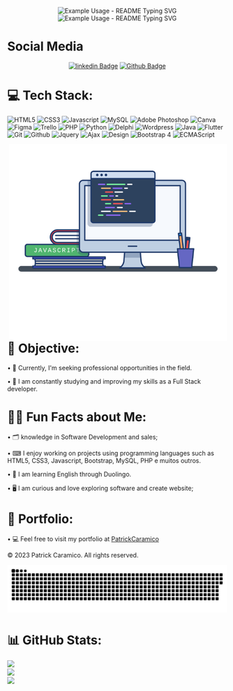<p align="center">
  <img src="https://readme-typing-svg.demolab.com/?lines=Welcome+to!&font=Fira%20Code&center=true&width=380&height=50&duration=4000&pause=1000" alt="Example Usage - README Typing SVG">
  <br>
  <img src="https://readme-typing-svg.demolab.com/?lines=my+profile!&font=Fira%20Code&center=true&width=380&height=50&duration=4000&pause=1000" alt="Example Usage - README Typing SVG">
</p>

# Social Media
<div width="100%" align="center">

[![linkedin Badge](https://img.shields.io/badge/Patrick%20Caramico-0077B5?style=for-the-badge&logo=linkedin&logoColor=white&Linkedin&logoColor=white&link=https://www.linkedin.com/in/patrickcaramico)](https://www.linkedin.com/in/patrickcaramico/) [![Github Badge](https://img.shields.io/badge/Patrick%20Caramico-0077B5?style=for-the-badge&logo=Github&logoColor=black&Github&logoColor=black&link=https://github.com/PatrickCaramico)](https://github.com/PatrickCaramico)
</div>

# 💻 Tech Stack:
![HTML5](https://img.shields.io/badge/html5-%23026AA7.svg?style=for-the-badge&logo=html5&logoColor=red) ![CSS3](https://img.shields.io/badge/CSS3-%23026AA7.svg?style=for-the-badge&logo=css3&logoColor=blue) ![Javascript](https://img.shields.io/badge/Javascript-%23026AA7.svg?style=for-the-badge&logo=javascript&logoColor=yellow) ![MySQL](https://img.shields.io/badge/MySQL-%23026AA7.svg?style=for-the-badge&logo=mysql&logoColor=orange) ![Adobe Photoshop](https://img.shields.io/badge/AdobePhotoshop-%23026AA7.svg?style=for-the-badge&logo=adobephotoshop&logoColor=blue) ![Canva](https://img.shields.io/badge/Canva-%23026AA7.svg?style=for-the-badge&logo=Canva&logoColor=violet) ![Figma](https://img.shields.io/badge/Figma-%23026AA7.svg?style=for-the-badge&logo=figma&logoColor=black) ![Trello](https://img.shields.io/badge/Trello-%23026AA7.svg?style=for-the-badge&logo=trello&logoColor=White) ![PHP](https://img.shields.io/badge/PHP-%23026AA7.svg?style=for-the-badge&logo=php&logoColor=blue) ![Python](https://img.shields.io/badge/Python-%23026AA7.svg?style=for-the-badge&logo=python&logoColor=yellow) ![Delphi](https://img.shields.io/badge/Delphi-%23026AA7.svg?style=for-the-badge&logo=delphi&logoColor=white) ![Wordpress](https://img.shields.io/badge/Wordpress-%23026AA7.svg?style=for-the-badge&logo=wordpress&logoColor=black) ![Java](https://img.shields.io/badge/Java-%23026AA7.svg?style=for-the-badge&logo=java&logoColor=blue) ![Flutter](https://img.shields.io/badge/Flutter-%23026AA7.svg?style=for-the-badge&logo=flutter&logoColor=blue) ![Git](https://img.shields.io/badge/Git-%23026AA7.svg?style=for-the-badge&logo=git&logoColor=red) ![Github](https://img.shields.io/badge/Github-%23026AA7.svg?style=for-the-badge&logo=github&logoColor=black) ![Jquery](https://img.shields.io/badge/Jquery-%23026AA7.svg?style=for-the-badge&logo=jquery&logoColor=blue) ![Ajax](https://img.shields.io/badge/Ajax-%23026AA7.svg?style=for-the-badge&logo=ajax&logoColor=yellow) ![Design](https://img.shields.io/badge/Design-%23026AA7.svg?style=for-the-badge&logo=design&logoColor=white) ![Bootstrap 4](https://img.shields.io/badge/Bootstrap4-%23026AA7.svg?style=for-the-badge&logo=bootstrap4&logoColor=violet) ![ECMAScript](https://img.shields.io/badge/ECMAScript-%23026AA7.svg?style=for-the-badge&logo=ecmascript&logoColor=yellow)

<img align="right" src="images/image.png" width="500px"/>

# 📌 Objective:
• 🎯 Currently, I'm seeking professional opportunities in the field.

• 🧠 I am constantly studying and improving my skills as a Full Stack developer.  

# 🎯🚀 Fun Facts about Me:
• 🗂 knowledge in Software Development and sales;

• ⌨ I enjoy working on projects using programming languages such as HTML5, CSS3, Javascript, Bootstrap, MySQL, PHP e muitos outros. 

• 🧠 I am learning English through Duolingo.

• 🖥 I am curious and love exploring software and create website;

# 📑 Portfolio: 
• 💻 Feel free to visit my portfolio at [PatrickCaramico](http://patrickcaramico.com.br/)

© 2023 Patrick Caramico. All rights reserved.

<p align="center">
  <img src="images/snake-animation.svg" alt="snake - REAME Typing SVG">
</p>

# 📊 GitHub Stats:
![](https://github-readme-stats.vercel.app/api?username=PatricKCaramico&theme=dark&hideborder=false)<br>
![](https://github-readme-streak-stats.herokuapp.com/?user=PatrickCaramico&theme=dark&hide_border=false)<br>
![](https://github-readme-stats.vercel.app/api/top-langs/?username=PatrickCaramico&theme=dark&hide_border=false&include_all_commits=true&count_private=true&layout=compact)
